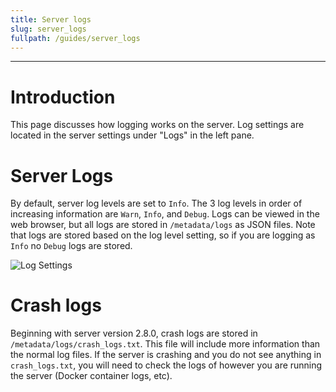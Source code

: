 ```yaml
---
title: Server logs
slug: server_logs
fullpath: /guides/server_logs
---
```


---

# Introduction
This page discusses how logging works on the server.
Log settings are located in the server settings under "Logs" in the left pane.

# Server Logs
By default, server log levels are set to `Info`.
The 3 log levels in order of increasing information are `Warn`, `Info`, and `Debug`.
Logs can be viewed in the web browser, but all logs are stored in `/metadata/logs` as JSON files.
Note that logs are stored based on the log level setting, so if you are logging as `Info` no `Debug` logs are stored.

![Log Settings](/guides/server_logs/logs.png)

# Crash logs
Beginning with server version 2.8.0, crash logs are stored in `/metadata/logs/crash_logs.txt`.
This file will include more information than the normal log files.
If the server is crashing and you do not see anything in `crash_logs.txt`, you will need to check the logs of however you are running the server (Docker container logs, etc).
